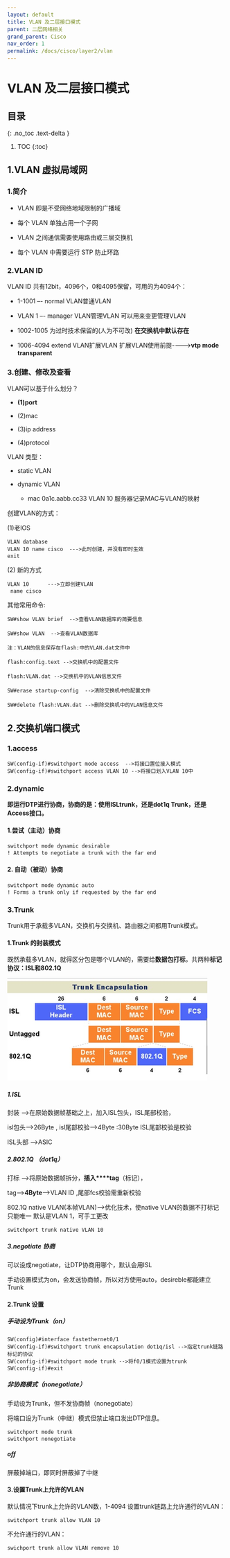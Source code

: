```yaml
---
layout: default
title: VLAN 及二层接口模式
parent: 二层网络相关
grand_parent: Cisco
nav_order: 1
permalink: /docs/cisco/layer2/vlan
---
```


# VLAN 及二层接口模式
## 目录
{: .no_toc .text-delta }

1. TOC
{:toc}

## 1.VLAN 虚拟局域网

### 1.简介

- VLAN 即是不受网络地域限制的广播域

- 每个 VLAN 单独占用一个子网

- VLAN 之间通信需要使用路由或三层交换机

- 每个 VLAN 中需要运行 STP 防止环路

### 2.VLAN ID

VLAN ID 共有12bit，4096个，0和4095保留，可用的为4094个：

- 1-1001 –- normal VLAN普通VLAN

-  VLAN 1 –- manager VLAN管理VLAN  可以用来变更管理VLAN

- 1002-1005 为过时技术保留的(人为不可改)  **在交换机中默认存在**

- 1006-4094 extend VLAN扩展VLAN  扩展VLAN使用前提---->**vtp mode transparent**

### 3.创建、修改及查看

VLAN可以基于什么划分？

- **(1)port**

- (2)mac

- (3)ip address

- (4)protocol



VLAN 类型：

- static VLAN 

- dynamic VLAN    
  - mac 0a1c.aabb.cc33  VLAN 10  服务器记录MAC与VLAN的映射

 

创建VLAN的方式：

(1)老IOS

```
VLAN database
VLAN 10 name cisco  --->此时创建，并没有即时生效
exit
```

 (2) 新的方式

```
VLAN 10      --->立即创建VLAN
 name cisco  
```

其他常用命令:

```
SW#show VLAN brief  -->查看VLAN数据库的简要信息

SW#show VLAN  -->查看VLAN数据库

注：VLAN的信息保存在flash:中的VLAN.dat文件中

flash:config.text -->交换机中的配置文件

flash:VLAN.dat -->交换机中的VLAN信息文件

SW#erase startup-config  -->清除交换机中的配置文件

SW#delete flash:VLAN.dat -->删除交换机中的VLAN信息文件
```



## 2.交换机端口模式

### 1.access

```
SW(config-if)#switchport mode access  -->将接口置位接入模式
SW(config-if)#switchport access VLAN 10 -->将接口划入VLAN 10中
```

### 2.dynamic

**即运行DTP进行协商，协商的是：使用ISLtrunk，还是dot1q Trunk，还是Access接口。**

#### 1.尝试（主动）协商

```
switchport mode dynamic desirable
! Attempts to negotiate a trunk with the far end
```

#### 2. 自动（被动）协商

```
switchport mode dynamic auto
! Forms a trunk only if requested by the far end
```

### 3.Trunk

Trunk用于承载多VLAN，交换机与交换机、路由器之间都用Trunk模式。

#### 1.Trunk 的封装模式

 既然承载多VLAN，就得区分包是哪个VLAN的，需要给**数据包打标**，共两种**标记协议：ISL和802.1Q**

![img](../../../pics/clip_image002.jpg)

##### 1.ISL

封装 -->在原始数据帧基础之上，加入ISL包头，ISL尾部校验，

isl包头-->26Byte , isl尾部校验-->4Byte :30Byte ISL尾部校验是校验

ISL头部  -->ASIC

##### 2.802.1Q （dot1q）

打标 -->将原始数据帧拆分，**插入****tag**（标记），

tag-->**4Byte**-->VLAN ID ,尾部fcs校验需重新校验

802.1Q  native VLAN(本帧VLAN)-->优化技术，使native VLAN的数据不打标记 只能唯一  默认是VLAN 1，可手工更改

```
switchport trunk native VLAN 10
```

##### 3.negotiate 协商

可以设成negotiate，让DTP协商用哪个，默认会用ISL

手动设置模式为on，会发送协商帧，所以对方使用auto，desireble都能建立Trunk

#### 2.Trunk 设置

##### 手动设为Trunk（on）

```
SW(config)#interface fastethernet0/1
SW(config-if)#switchport trunk encapsulation dot1q/isl -->指定trunk链路标记的协议
SW(config-if)#switchport mode trunk -->将f0/1模式设置为trunk
SW(config-if)#exit
```

##### 非协商模式（nonegotiate）

手动设为Trunk，但不发协商帧（nonegotiate）

将端口设为Trunk（中继）模式但禁止端口发出DTP信息。

```
switchport mode trunk
switchport nonegotiate
```

##### off

屏蔽掉端口，即同时屏蔽掉了中继

#### 3.设置Trunk上允许的VLAN

默认情况下trunk上允许的VLAN数，1-4094  设置trunk链路上允许通行的VLAN：

```
switchport trunk allow VLAN 10                                
```

不允许通行的VLAN：

```
swichport trunk allow VLAN remove 10
```

